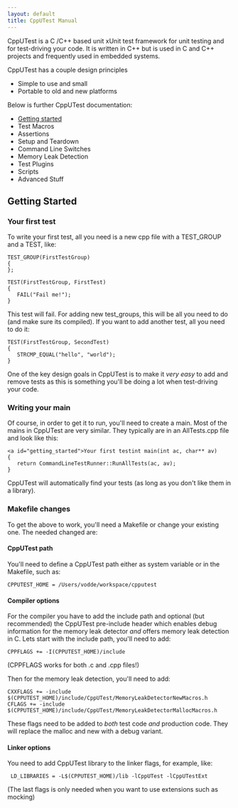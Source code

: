 ```yaml
---
layout: default
title: CppUTest Manual
---
```


CppUTest is a C /C++ based unit xUnit test framework for unit testing and for test-driving your code. It is written in C++ but is used in C and C++ projects and frequently used in embedded systems.

CppUTest has a couple design principles
* Simple to use and small
* Portable to old and new platforms

Below is further CppUTest documentation:
* [Getting started](#getting_started)
* Test Macros
* Assertions
* Setup and Teardown
* Command Line Switches
* Memory Leak Detection
* Test Plugins
* Scripts
* Advanced Stuff

<a id="getting_started"></a>
## Getting Started

### Your first test

To write your first test, all you need is a new cpp file with a TEST_GROUP and a TEST, like:

    TEST_GROUP(FirstTestGroup)
    {
    };

    TEST(FirstTestGroup, FirstTest)
    {
       FAIL("Fail me!");
    }

This test will fail. For adding new test_groups, this will be all you need to do (and make sure its compiled). If you want to add another test, all you need to do it:

    TEST(FirstTestGroup, SecondTest)
    {
       STRCMP_EQUAL("hello", "world");
    }

One of the key design goals in CppUTest is to make it *very easy* to add and remove tests as this is something you'll be doing a lot when test-driving your code.

### Writing your main

Of course, in order to get it to run, you'll need to create a main. Most of the mains in CppUTest are very similar. They typically are in an AllTests.cpp file and look like this:

    <a id="getting_started">Your first testint main(int ac, char** av)
    {
       return CommandLineTestRunner::RunAllTests(ac, av);
    }

CppUTest will automatically find your tests (as long as you don't like them in a library).

### Makefile changes

To get the above to work, you'll need a Makefile or change your existing one. The needed changed are:

#### CppUTest path

You'll need to define a CppUTest path either as system variable or in the Makefile, such as:

    CPPUTEST_HOME = /Users/vodde/workspace/cpputest

#### Compiler options

For the compiler you have to add the include path and optional (but recommended) the CppUTest pre-include header which enables debug information for the memory leak detector *and* offers memory leak detection in C. Lets start with the include path, you'll need to add:

    CPPFLAGS += -I(CPPUTEST_HOME)/include

(CPPFLAGS works for both .c and .cpp files!)

Then for the memory leak detection, you'll need to add:

    CXXFLAGS += -include $(CPPUTEST_HOME)/include/CppUTest/MemoryLeakDetectorNewMacros.h
    CFLAGS += -include $(CPPUTEST_HOME)/include/CppUTest/MemoryLeakDetectorMallocMacros.h

These flags need to be added to *both* test code *and* production code. They will replace the malloc and new with a debug variant.

#### Linker options

You need to add CppUTest library to the linker flags, for example, like:

     LD_LIBRARIES = -L$(CPPUTEST_HOME)/lib -lCppUTest -lCppUTestExt

(The last flags is only needed when you want to use extensions such as mocking)
